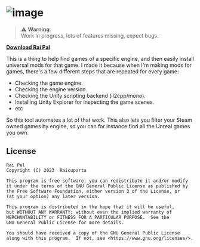 # ![image](https://github.com/Raicuparta/rai-pal/assets/3955124/7386ee78-e859-4ecd-876f-1727c2304c87)


> ⚠️ **Warning**:  
> Work in progress, lots of features missing, expect bugs.

[**Download Rai Pal**](https://github.com/Raicuparta/rai-pal/releases/latest)

This is a thing to help find games of a specific engine, and then easily install universal mods for that game. I made it because when I'm making mods for games, there's a few different steps that are repeated for every game:

- Checking the game engine.
- Checking the engine version.
- Checking the Unity scripting backend (il2cpp/mono).
- Installing Unity Explorer for inspecting the game scenes.
- etc

So this tool automates a lot of that work. This also lets you filter your Steam owned games by engine, so you can for instance find all the Unreal games you own.



## License

    Rai Pal
    Copyright (C) 2023  Raicuparta

    This program is free software: you can redistribute it and/or modify
    it under the terms of the GNU General Public License as published by
    the Free Software Foundation, either version 3 of the License, or
    (at your option) any later version.

    This program is distributed in the hope that it will be useful,
    but WITHOUT ANY WARRANTY; without even the implied warranty of
    MERCHANTABILITY or FITNESS FOR A PARTICULAR PURPOSE.  See the
    GNU General Public License for more details.

    You should have received a copy of the GNU General Public License
    along with this program.  If not, see <https://www.gnu.org/licenses/>.
